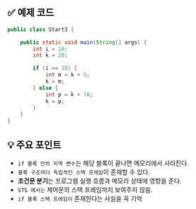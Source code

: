 ## ✅ 예제 코드

```java
public class Start3 {

    public static void main(String[] args) {
        int i = 10;
        int k = 20;

        if (i == 10) {
            int m = k + 5;
            k = m;
        } else {
            int p = k + 10;
            k = p;
        }
    }
}
```

## 💡 주요 포인트

- `if 블록 안의 지역 변수`는 해당 블록이 끝나면 메모리에서 사라진다.
- `블록 구조마다 독립적인 스택 프레임`이 존재할 수 있다.
- **조건문 분기**는 프로그램 실행 흐름과 메모리 상태에 영향을 준다.
- `STS 에서는` 제어문의 스택 프레임까지 보여주지 않음.
- `if 블록 스택 프에임이` 존재한다는 사실을 꼭 기억
